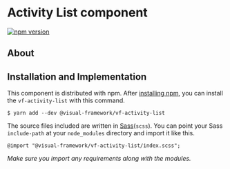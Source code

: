 # Activity List component

[![npm version](https://badge.fury.io/js/%40visual-framework%2Fvf-activity-list.svg)](https://badge.fury.io/js/%40visual-framework%2Fvf-activity-list)

## About

## Installation and Implementation

This component is distributed with npm. After [installing npm](https://www.npmjs.com/get-npm), you can install the `vf-activity-list` with this command.

```
$ yarn add --dev @visual-framework/vf-activity-list
```

The source files included are written in [Sass](http://sass-lang.com)(`scss`). You can point your Sass `include-path` at your `node_modules` directory and import it like this.

```
@import "@visual-framework/vf-activity-list/index.scss";
```

_Make sure you import any requirements along with the modules._
